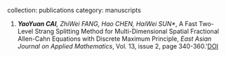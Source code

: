 collection: publications
category: manuscripts
1. _**YaoYuan CAI**, ZhiWei FANG, Hao CHEN, HaiWei SUN*_, A Fast Two-Level Strang Splitting Method for Multi-Dimensional Spatial Fractional Allen-Cahn Equations with Discrete Maximum Principle, _East Asian Journal on Applied Mathematics_, Vol. 13, issue 2, page 340-360.'[DOI](https://doi.org/10.4208/eajam.2022-248.161022)

